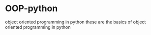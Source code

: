# OOP-python

object oriented programming in python
these are the basics of object oriented programming in python
